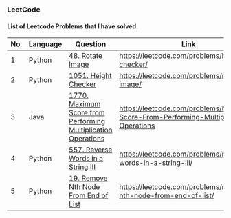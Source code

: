 ### LeetCode

#### List of Leetcode Problems that I have solved.

No.|Language| Question|Link|
|-|--|--------|--|
1|Python|[48. Rotate Image](/python/Q48.py)|https://leetcode.com/problems/height-checker/|
2|Python|[1051. Height Checker](/python/Q1051.py)|https://leetcode.com/problems/rotate-image/|
3|Java|[1770. Maximum Score from Performing Multiplication Operations](/java/Q1770.java)|https://leetcode.com/problems/Maximum-Score-From-Performing-Multiplication-Operations|
4|Python|[557. Reverse Words in a String III](/python/Q557.py)|https://leetcode.com/problems/reverse-words-in-a-string-iii/|
5|Python|[19. Remove Nth Node From End of List](/python/Q19.py)|https://leetcode.com/problems/remove-nth-node-from-end-of-list/|